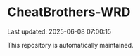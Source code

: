 # CheatBrothers-WRD

Last updated: 2025-06-08 07:00:15

This repository is automatically maintained.
